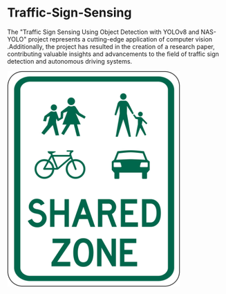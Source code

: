 # Traffic-Sign-Sensing
The "Traffic Sign Sensing Using Object Detection with YOLOv8 and NAS-YOLO" project represents a cutting-edge application of computer vision .Additionally, the project has resulted in the creation of a research paper, contributing valuable insights and advancements to the field of traffic sign detection and autonomous driving systems.


<img src='logo.svg' width='400'/>
